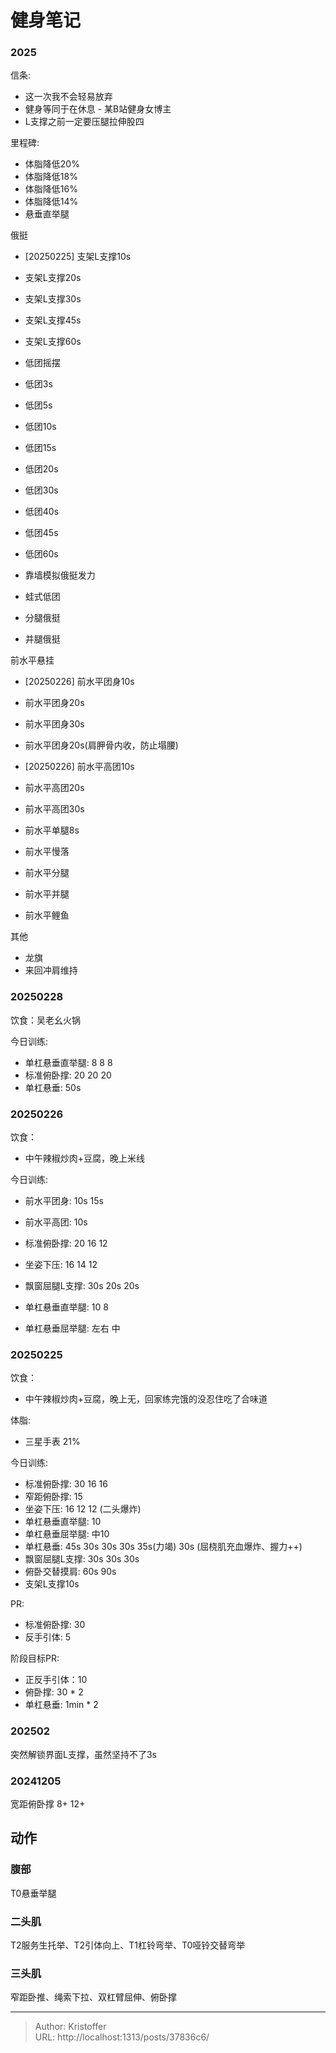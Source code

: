 # 健身笔记


### 2025

信条:
- 这一次我不会轻易放弃
- 健身等同于在休息 - 某B站健身女博主
- L支撑之前一定要压腿拉伸股四

里程碑: 
- 体脂降低20% 
- 体脂降低18% 
- 体脂降低16% 
- 体脂降低14% 
- 悬垂直举腿

俄挺
- [20250225] 支架L支撑10s
- 支架L支撑20s
- 支架L支撑30s
- 支架L支撑45s
- 支架L支撑60s
- 低团摇摆
- 低团3s
- 低团5s
- 低团10s
- 低团15s
- 低团20s
- 低团30s
- 低团40s
- 低团45s
- 低团60s

- 靠墙模拟俄挺发力
- 蛙式低团

- 分腿俄挺
- 并腿俄挺


前水平悬挂
- [20250226] 前水平团身10s
- 前水平团身20s
- 前水平团身30s
- 前水平团身20s(肩胛骨内收，防止塌腰)
- [20250226] 前水平高团10s
- 前水平高团20s
- 前水平高团30s

- 前水平单腿8s
- 前水平慢落
- 前水平分腿
- 前水平并腿
- 前水平鲤鱼

其他
- 龙旗
- 来回冲肩维持

### 20250228
饮食：吴老幺火锅

今日训练:
- 单杠悬垂直举腿: 8 8 8
- 标准俯卧撑: 20 20 20
- 单杠悬垂: 50s




### 20250226
饮食：
- 中午辣椒炒肉&#43;豆腐，晚上米线

今日训练:
- 前水平团身: 10s 15s
- 前水平高团: 10s
- 标准俯卧撑: 20 16 12
- 坐姿下压: 16 14 12
- 飘窗屈腿L支撑: 30s 20s 20s

- 单杠悬垂直举腿: 10 8
- 单杠悬垂屈举腿: 左右  中

### 20250225

饮食：
- 中午辣椒炒肉&#43;豆腐，晚上无，回家练完饿的没忍住吃了合味道

体脂: 
- 三星手表 21%

今日训练:
- 标准俯卧撑: 30 16 16
- 窄距俯卧撑: 15
- 坐姿下压: 16 12 12 (二头爆炸)
- 单杠悬垂直举腿: 10 
- 单杠悬垂屈举腿: 中10
- 单杠悬垂:  45s 30s 30s 30s 35s(力竭) 30s (屈桡肌充血爆炸、握力&#43;&#43;)
- 飘窗屈腿L支撑: 30s 30s 30s
- 俯卧交替摸肩: 60s 90s
- 支架L支撑10s


PR:
- 标准俯卧撑: 30
- 反手引体: 5


阶段目标PR:
- 正反手引体：10
- 俯卧撑: 30 * 2
- 单杠悬垂: 1min * 2

### 202502
突然解锁界面L支撑，虽然坚持不了3s

### 20241205
宽距俯卧撑 8&#43; 12&#43;


## 动作


### 腹部
T0悬垂举腿

### 二头肌
T2服务生托举、T2引体向上、T1杠铃弯举、T0哑铃交替弯举

### 三头肌
窄距卧推、绳索下拉、双杠臂屈伸、俯卧撑

---

> Author: Kristoffer  
> URL: http://localhost:1313/posts/37836c6/  

